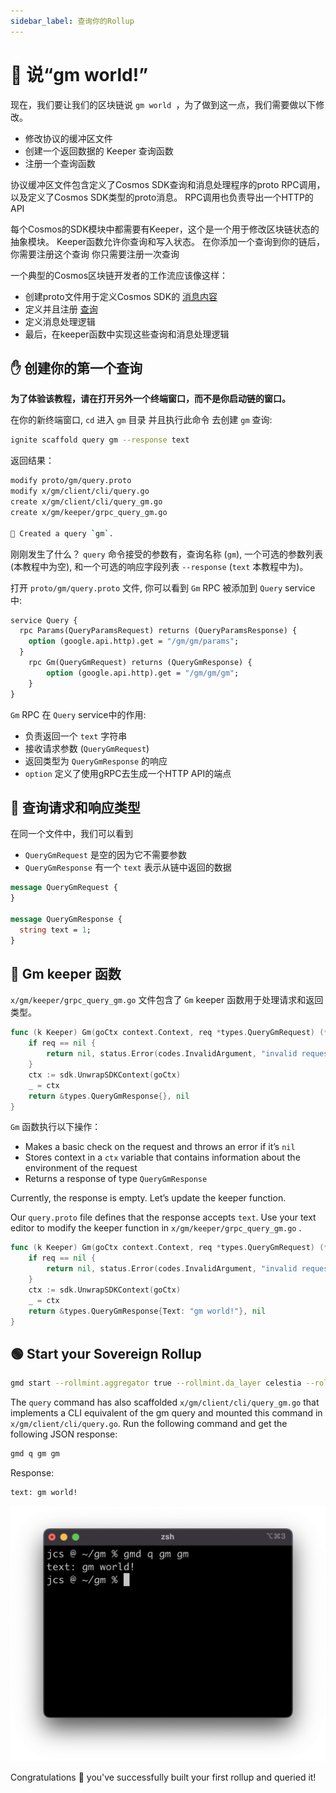 ```yaml
---
sidebar_label: 查询你的Rollup
---
```


# 💬 说“gm world!”

现在，我们要让我们的区块链说 `gm world `，为了做到这一点，我们需要做以下修改。

- 修改协议的缓冲区文件
- 创建一个返回数据的 Keeper 查询函数
- 注册一个查询函数

协议缓冲区文件包含定义了Cosmos SDK查询和消息处理程序的proto RPC调用，以及定义了Cosmos SDK类型的proto消息。 RPC调用也负责导出一个HTTP的API

每个Cosmos的SDK模块中都需要有Keeper，这个是一个用于修改区块链状态的抽象模块。 Keeper函数允许你查询和写入状态。 在你添加一个查询到你的链后，你需要注册这个查询 你只需要注册一次查询

一个典型的Cosmos区块链开发者的工作流应该像这样：

- 创建proto文件用于定义Cosmos SDK的 [消息内容](https://docs.cosmos.network/master/building-modules/msg-services.html)
- 定义并且注册 [查询](https://docs.cosmos.network/master/building-modules/query-services.html)
- 定义消息处理逻辑
- 最后，在keeper函数中实现这些查询和消息处理逻辑

## ✋ 创建你的第一个查询

**为了体验该教程，请在打开另外一个终端窗口，而不是你启动链的窗口。**

在你的新终端窗口, `cd` 进入 `gm` 目录 并且执行此命令 去创建 `gm` 查询:

```bash
ignite scaffold query gm --response text
```

返回结果：

```bash
modify proto/gm/query.proto
modify x/gm/client/cli/query.go
create x/gm/client/cli/query_gm.go
create x/gm/keeper/grpc_query_gm.go

🎉 Created a query `gm`.
```

刚刚发生了什么？ `query` 命令接受的参数有，查询名称 (`gm`), 一个可选的参数列表 (本教程中为空), 和一个可选的响应字段列表 `--response` (`text` 本教程中为)。

打开 `proto/gm/query.proto` 文件, 你可以看到 `Gm` RPC 被添加到 `Query` service中:

<!-- markdownlint-disable MD010 -->
<!-- markdownlint-disable MD013 -->
```protobuf
service Query {
  rpc Params(QueryParamsRequest) returns (QueryParamsResponse) {
    option (google.api.http).get = "/gm/gm/params";
  }
    rpc Gm(QueryGmRequest) returns (QueryGmResponse) {
        option (google.api.http).get = "/gm/gm/gm";
    }
}
```
<!-- markdownlint-enable MD013 -->
<!-- markdownlint-enable MD010 -->

`Gm` RPC 在 `Query` service中的作用:

- 负责返回一个 `text` 字符串
- 接收请求参数 (`QueryGmRequest`)
- 返回类型为 `QueryGmResponse` 的响应
- `option` 定义了使用gRPC去生成一个HTTP API的端点

## 📨 查询请求和响应类型

在同一个文件中，我们可以看到

- `QueryGmRequest` 是空的因为它不需要参数
- `QueryGmResponse` 有一个 `text` 表示从链中返回的数据

```protobuf
message QueryGmRequest {
}

message QueryGmResponse {
  string text = 1;
}
```

## 👋 Gm keeper 函数

`x/gm/keeper/grpc_query_gm.go` 文件包含了 `Gm` keeper 函数用于处理请求和返回类型。

<!-- markdownlint-disable MD013 -->
<!-- markdownlint-disable MD010 -->
```go
func (k Keeper) Gm(goCtx context.Context, req *types.QueryGmRequest) (*types.QueryGmResponse, error) {
    if req == nil {
        return nil, status.Error(codes.InvalidArgument, "invalid request")
    }
    ctx := sdk.UnwrapSDKContext(goCtx)
    _ = ctx
    return &types.QueryGmResponse{}, nil
}
```
<!-- markdownlint-enable MD010 -->
<!-- markdownlint-enable MD013 -->

`Gm` 函数执行以下操作：

- Makes a basic check on the request and throws an error if it’s `nil`
- Stores context in a `ctx` variable that contains information about the environment of the request
- Returns a response of type `QueryGmResponse`

Currently, the response is empty. Let’s update the keeper function.

Our `query.proto` file defines that the response accepts `text`. Use your text editor to modify the keeper function in `x/gm/keeper/grpc_query_gm.go` .

<!-- markdownlint-disable MD013 -->
<!-- markdownlint-disable MD010 -->
```go
func (k Keeper) Gm(goCtx context.Context, req *types.QueryGmRequest) (*types.QueryGmResponse, error) {
    if req == nil {
        return nil, status.Error(codes.InvalidArgument, "invalid request")
    }
    ctx := sdk.UnwrapSDKContext(goCtx)
    _ = ctx
    return &types.QueryGmResponse{Text: "gm world!"}, nil
}
```
<!-- markdownlint-enable MD010 -->
<!-- markdownlint-enable MD010 -->

## 🟢 Start your Sovereign Rollup

```bash
gmd start --rollmint.aggregator true --rollmint.da_layer celestia --rollmint.da_config='{"base_url":"[http://localhost:26658](http://134.209.70.139:26658/)","timeout":60000000000,"gas_limit":6000000}' --rollmint.namespace_id 000000000000FFFF --rollmint.da_start_height 100783
```

The `query` command has also scaffolded `x/gm/client/cli/query_gm.go` that implements a CLI equivalent of the gm query and mounted this command in `x/gm/client/cli/query.go`. Run the following command and get the following JSON response:

```bash
gmd q gm gm
```

Response:

```bash
text: gm world!
```

![4.png](/img/gm/4.png)

Congratulations 🎉 you've successfully built your first rollup and queried it!

